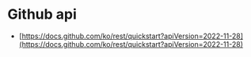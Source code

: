 # Github api

- [https://docs.github.com/ko/rest/quickstart?apiVersion=2022-11-28](https://docs.github.com/ko/rest/quickstart?apiVersion=2022-11-28)
